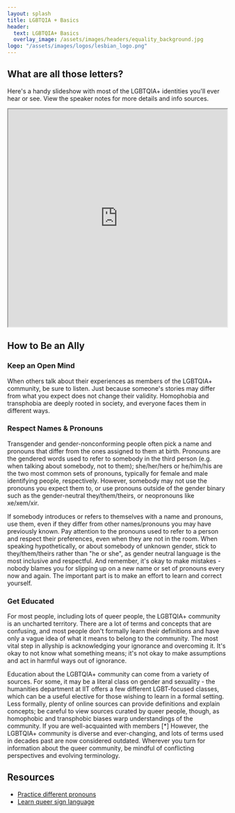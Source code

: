 ```yaml
---
layout: splash
title: LGBTQIA + Basics
header:
  text: LGBTQIA+ Basics
  overlay_image: /assets/images/headers/equality_background.jpg
logo: "/assets/images/logos/lesbian_logo.png"
---
```

## What are all those letters?

Here's a handy slideshow with most of the LGBTQIA+ identities you'll ever hear or see. View the speaker notes for more details and info sources.

<iframe src="https://docs.google.com/presentation/d/1tkSsVaSTU6QB13pSsMkA9drN-sU9tkmc8lRGH1XJFP8/embed?authuser=0" sandbox="allow-scripts allow-popups allow-forms allow-same-origin allow-popups-to-escape-sandbox" width="100%" height="500px"></iframe>

## How to Be an Ally 
### Keep an Open Mind

When others talk about their experiences as members of the LGBTQIA+ community, be sure to listen.  Just because someone's stories may differ from what you expect does not change their validity. Homophobia and transphobia are deeply rooted in society, and everyone faces them in different ways.

### Respect Names & Pronouns

Transgender and gender-nonconforming people often pick a name and pronouns that differ from the ones assigned to them at birth. Pronouns are the gendered words used to refer to somebody in the third person (e.g. when talking about somebody, not to them); she/her/hers or he/him/his are the two most common sets of pronouns, typically for female and male identifying people, respectively. However,  somebody may not use the pronouns you expect them to, or use pronouns outside of the gender binary such as the gender-neutral they/them/theirs, or neopronouns like xe/xem/xir. 

If somebody introduces or refers to themselves with a name and pronouns, use them, even if they differ from other names/pronouns you may have previously known. Pay attention to the pronouns used to refer to a person and respect their preferences, even when they are not in the room. When speaking hypothetically, or about somebody of unknown gender, stick to they/them/theirs rather than "he or she", as gender neutral language is the most inclusive and respectful. And remember, it's okay to make mistakes - nobody blames you for slipping up on a new name or set of pronouns every now and again. The important part is to make an effort to learn and correct yourself.

### Get Educated

For most people, including lots of queer people, the LGBTQIA+ community is an uncharted territory. There are a lot of terms and concepts that are confusing, and most people don't formally learn their definitions and have only a vague idea of what it means to belong to the community. The most vital step in allyship is acknowledging your ignorance and overcoming it. It's okay to not know what something means; it's not okay to make assumptions and act in harmful ways out of ignorance.

Education about the LGBTQIA+ community can come from a variety of sources. For some, it may be a literal class on gender and sexuality - the humanities department at IIT offers a few different LGBT-focused classes, which can be a useful elective for those wishing to learn in a formal setting. Less formally, plenty of online sources can provide definitions and explain concepts; be careful to view sources curated by queer people, though, as homophobic and transphobic biases warp understandings of the community.  If you are well-acquainted with members [*] However, the LGBTQIA+ community is diverse and ever-changing, and lots of terms used in decades past are now considered outdated. Wherever you turn for information about the queer community, be mindful of conflicting perspectives and evolving terminology.

## Resources

* [Practice different pronouns](https://www.practicewithpronouns.com)
* [Learn queer sign language](https://www.youtube.com/watch?v=8HX0HGa-pok)
